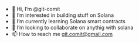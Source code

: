 - 👋 Hi, I’m @git-comit
- 👀 I’m interested in building stuff on Solana
- 🌱 I’m currently learning Solana smart contracts
- 💞️ I’m looking to collaborate on anythig with solana
- 📫 How to reach me git.comit@gmail.com

<!---
git-comit/git-comit is a ✨ special ✨ repository because its `README.md` (this file) appears on your GitHub profile.
You can click the Preview link to take a look at your changes.
--->

